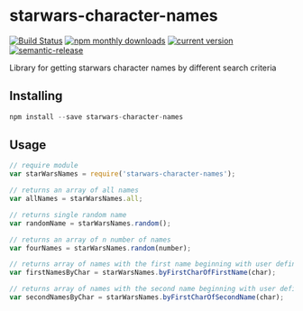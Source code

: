 # starwars-character-names

[![Build Status](https://travis-ci.org/KeilCarpenter/starwars-microlibrary.svg?branch=1.1.0)](https://travis-ci.org/KeilCarpenter/starwars-microlibrary)
[![npm monthly downloads](https://img.shields.io/npm/dm/starwars-character-names.svg?style=flat-square)](https://www.npmjs.com/package/starwars-character-names)
[![current version](https://img.shields.io/npm/v/starwars-character-names.svg?style=flat-square)](https://www.npmjs.com/package/starwars-character-names)
[![semantic-release](https://img.shields.io/badge/%20%20%F0%9F%93%A6%F0%9F%9A%80-semantic--release-e10079.svg?style=flat-square)](https://github.com/semantic-release/semantic-release)

Library for getting starwars character names by different search criteria

## Installing
```javascript
npm install --save starwars-character-names
```

## Usage
```javascript
// require module
var starWarsNames = require('starwars-character-names');

// returns an array of all names
var allNames = starWarsNames.all;

// returns single random name
var randomName = starWarsNames.random();

// returns an array of n number of names
var fourNames = starWarsNames.random(number);

// returns array of names with the first name beginning with user defined char
var firstNamesByChar = starWarsNames.byFirstCharOfFirstName(char);

// returns array of names with the second name beginning with user defined char
var secondNamesByChar = starWarsNames.byFirstCharOfSecondName(char);
```